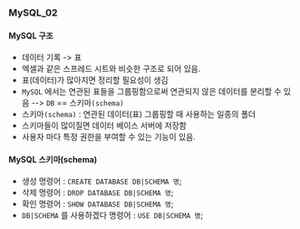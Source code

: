 ### MySQL_02

#### MySQL 구조
- 데이터 기록 -> 표 
- 엑셀과 같은 스프레드 시트와 비슷한 구조로 되어 있음.
- 표(데이터)가 많아지면 정리할 필요성이 생김
- `MySQL` 에서는 연관된 표들을 그룹핑함으로써 연관되지 않은 데이터를 분리할 수 있음 --> `DB` == 스키마`(schema)`
- 스키마`(schema)` : 연관된 데이터(표) 그룹핑할 때 사용하는 일종의 폴더
- 스키마들이 많이질면 데이터 베이스 서버에 저장함
- 사용자 마다 특정 권한을 부여할 수 있는 기능이 있음.

#### MySQL 스키마(schema)
- 생성 명령어 : `CREATE DATABASE DB|SCHEMA 명`;
- 삭제 명령어 : `DROP DATABASE DB|SCHEMA 명`;
- 확인 명령어 : `SHOW DATABASE DB|SCHEMA 명`;
- `DB|SCHEMA` 를 사용하겠다 명령어 : `USE DB|SCHEMA 명`;